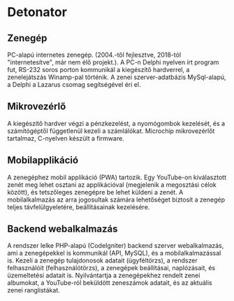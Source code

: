# Detonator

## Zenegép
PC-alapú internetes zenegép. (2004.-től fejlesztve, 2018-tól "internetesítve", már nem élő projekt.). A PC-n Delphi nyelven írt program fut, RS-232 soros porton kommunikál a kiegészítő hardverrel, a zenelejátszás Winamp-pal történik. A zenei szerver-adatbázis MySql-alapú, a Delphi a Lazarus csomag segítségével éri el.
## Mikrovezérlő
A kiegészítő hardver végzi a pénzkezelést, a nyomógombok kezelését, és a számítógéptől függetlenül kezeli a számlálókat. Microchip mikrovezérlőt tartalmaz, C-nyelven készült a firmware.
## Mobilapplikáció
A zenegéphez mobil applikáció (PWA) tartozik. Egy YouTube-on kiválasztott zenét meg lehet osztani az applikációval (megjelenik a megosztási célok között), és tetszőleges zenegépre be lehet küldeni a zenét. A mobilalkalmazás az arra jogosultak számára lehetőséget biztosít a zenegép teljes távfelülgyeletére, beállításainak kezelésére.
## Backend webalkalmazás
A rendszer lelke PHP-alapú (CodeIgniter) backend szerver webalkalmazás, ami a zenegépekkel is kommunikál (API, MySQL), és a mobilalkalmazással is. Kezeli a zenegép tulajdonosok adatait (ügyféltörzs), a rendszer felhasználóit (felhasználótörzs), a zenegépek beállításai, naplózásait, és üzemeltetési adatait is. Nyilvántartja a zenegépekhez rendelt zenei albumokat, a YouTube-ról beküldött zeneszámok adatait, és az aktuális zenei ranglistákat.
